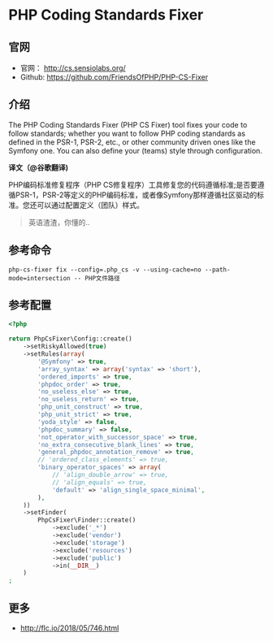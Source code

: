 # PHP Coding Standards Fixer

## 官网

- 官网： http://cs.sensiolabs.org/
- Github: https://github.com/FriendsOfPHP/PHP-CS-Fixer

## 介绍

The PHP Coding Standards Fixer (PHP CS Fixer) tool fixes your code to follow standards; whether you want to follow PHP coding standards as defined in the PSR-1, PSR-2, etc., or other community driven ones like the Symfony one. You can also define your (teams) style through configuration.

**译文（@谷歌翻译)**

PHP编码标准修复程序（PHP CS修复程序）工具修复您的代码遵循标准;是否要遵循PSR-1，PSR-2等定义的PHP编码标准，或者像Symfony那样遵循社区驱动的标准。您还可以通过配置定义（团队）样式。

> 英语渣渣，你懂的..

## 参考命令

```shell
php-cs-fixer fix --config=.php_cs -v --using-cache=no --path-mode=intersection -- PHP文件路径
```

## 参考配置

```php
<?php

return PhpCsFixer\Config::create()
    ->setRiskyAllowed(true)
    ->setRules(array(
        '@Symfony' => true,
        'array_syntax' => array('syntax' => 'short'),
        'ordered_imports' => true,
        'phpdoc_order' => true,
        'no_useless_else' => true,
        'no_useless_return' => true,
        'php_unit_construct' => true,
        'php_unit_strict' => true,
        'yoda_style' => false,
        'phpdoc_summary' => false,
        'not_operator_with_successor_space' => true,
        'no_extra_consecutive_blank_lines' => true,
        'general_phpdoc_annotation_remove' => true,
        // 'ordered_class_elements' => true,
        'binary_operator_spaces' => array(
            // 'align_double_arrow' => true,
            // 'align_equals' => true,
            'default' => 'align_single_space_minimal',
        ),
    ))
    ->setFinder(
        PhpCsFixer\Finder::create()
            ->exclude('_*')
            ->exclude('vendor')
            ->exclude('storage')
            ->exclude('resources')
            ->exclude('public')
            ->in(__DIR__)
    )
;
```

## 更多

- http://flc.io/2018/05/746.html
